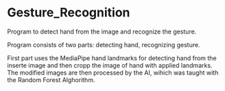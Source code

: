 # Gesture_Recognition
Program to detect hand from the image and recognize the gesture.

Program consists of two parts: detecting hand, recognizing gesture.

First part uses the MediaPipe hand landmarks for detecting hand from the inserte image and then cropp the image of hand with applied landmarks.
The modified images are then processed by the AI, wihich was taught with the Random Forest Alghorithm.

